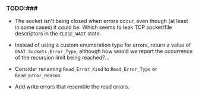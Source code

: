 ### TODO:###

- The socket isn't being closed when errors occur, even though (at least in
some cases) it could be. Which seems to leak TCP socket/file descriptors in
the `CLOSE_WAIT` state.

- Instead of using a custom enumeration type for errors, return
  a value of `GNAT.Sockets.Error_Type`, although how would we report
  the occurrence of the recursion limit being reached?...

- Consider renaming `Read_Error_Kind` to `Read_Error_Type` or
  `Read_Error_Reason`.

- Add write errors that resemble the read errors.
